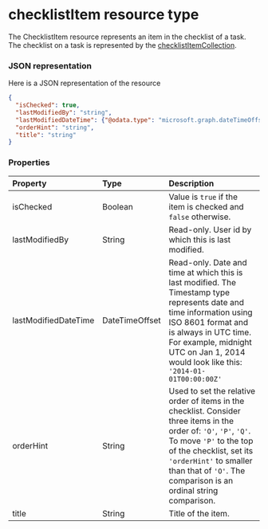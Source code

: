 # checklistItem resource type

The ChecklistItem resource represents an item in the checklist of a task. The checklist on a task is represented by the [checklistItemCollection](checklistitemcollection.md).

### JSON representation

Here is a JSON representation of the resource

<!-- {
  "blockType": "resource",
  "optionalProperties": [

  ],
  "@odata.type": "microsoft.graph.checklistitem"
}-->

```json
{
  "isChecked": true,
  "lastModifiedBy": "string",
  "lastModifiedDateTime": {"@odata.type": "microsoft.graph.dateTimeOffset"},
  "orderHint": "string",
  "title": "string"
}

```
### Properties
| Property	   | Type	|Description|
|:---------------|:--------|:----------|
|isChecked|Boolean| Value is `true` if the item is checked and `false` otherwise. |
|lastModifiedBy|String| Read-only. User id by which this is last modified. |
|lastModifiedDateTime|DateTimeOffset| Read-only. Date and time at which this is last modified. The Timestamp type represents date and time information using ISO 8601 format and is always in UTC time. For example, midnight UTC on Jan 1, 2014 would look like this: `'2014-01-01T00:00:00Z'`|
|orderHint|String| Used to set the relative order of items in the checklist. Consider three items in the order of: `'O'`, `'P'`, `'Q'`. To move `'P'` to the top of the checklist, set its `'orderHint'` to smaller than that of `'O'`. The comparison is an ordinal string comparison. |
|title|String| Title of the item. |

<!-- uuid: 8fcb5dbc-d5aa-4681-8e31-b001d5168d79
2015-10-25 14:57:30 UTC -->
<!-- {
  "type": "#page.annotation",
  "description": "checklistItem resource",
  "keywords": "",
  "section": "documentation",
  "tocPath": ""
}-->